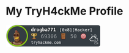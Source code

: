 # My TryH4ckMe Profile
![tryhackme stats](https://raw.githubusercontent.com/onurcangnc/TryH4ckMe/main/assets/thm_propic.png)
